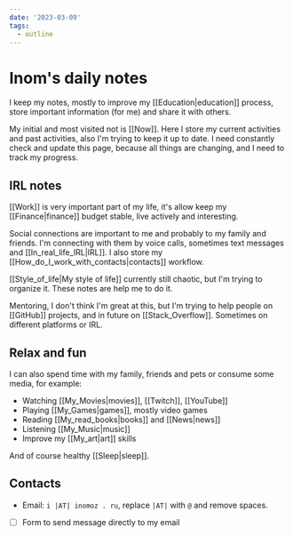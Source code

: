 ```yaml
---
date: '2023-03-09'
tags:
  - outline
---
```


# Inom's daily notes

I keep my notes, mostly to improve my [[Education|education]] process, store
important information (for me) and share it with others.

My initial and most visited not is [[Now]]. Here I store my current activities
and past activities, also I'm trying to keep it up to date. I need constantly
check and update this page, because all things are changing, and I need to track
my progress.

## IRL notes

[[Work]] is very important part of my life, it's allow keep my
[[Finance|finance]] budget stable, live actively and interesting.

Social connections are important to me and probably to my family and friends.
I'm connecting with them by voice calls, sometimes text messages and
[[In_real_life_IRL|IRL]]. I also store my
[[How_do_I_work_with_contacts|contacts]] workflow.

[[Style_of_life|My style of life]] currently still chaotic, but I'm trying to
organize it. These notes are help me to do it.

Mentoring, I don't think I'm great at this, but I'm trying to help people on
[[GitHub]] projects, and in future on [[Stack_Overflow]]. Sometimes on different
platforms or IRL.

## Relax and fun

I can also spend time with my family, friends and pets or consume some media,
for example:

- Watching [[My_Movies|movies]], [[Twitch]], [[YouTube]]
- Playing [[My_Games|games]], mostly video games
- Reading [[My_read_books|books]] and [[News|news]]
- Listening [[My_Music|music]]
- Improve my [[My_art|art]] skills

And of course healthy [[Sleep|sleep]].

## Contacts

- Email: `i |AT| inomoz . ru`, replace `|AT|` with `@` and remove spaces.
- [ ] Form to send message directly to my email

